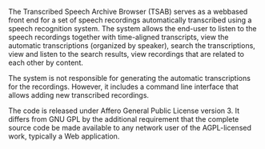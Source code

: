 The Transcribed Speech Archive Browser (TSAB) serves as a web­based front end for a set of speech recordings automatically transcribed using a speech recognition system. The system
allows the end­-user to listen to the speech recordings together with time­-aligned transcripts, view the automatic transcriptions (organized by speaker), search the
transcriptions, view and listen to the search results, view recordings that are related to each other by content.

The system is not responsible for generating the automatic transcriptions for the recordings. However, it includes a command line interface that allows adding new transcribed recordings.


The code is released under Affero General Public License version 3. It differs from GNU GPL by the additional requirement that the complete source code be made available to any network user of the AGPL-licensed work, typically a Web application.